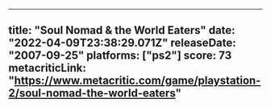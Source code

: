 
---
title: "Soul Nomad & the World Eaters"
date: "2022-04-09T23:38:29.071Z"
releaseDate: "2007-09-25"
platforms: ["ps2"]
score: 73
metacriticLink: "https://www.metacritic.com/game/playstation-2/soul-nomad-the-world-eaters"
---
